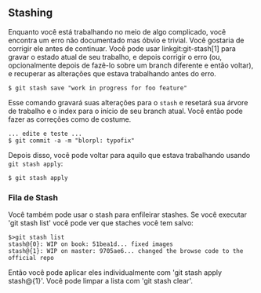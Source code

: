 ﻿## Stashing ##

Enquanto você está trabalhando no meio de algo complicado, você encontra 
um erro não documentado mas óbvio e trivial. Você gostaria de corrigir ele
antes de continuar. Você pode usar linkgit:git-stash[1] para gravar o estado
atual de seu trabalho, e depois corrigir o erro (ou, opcionalmente depois de
fazê-lo sobre um branch diferente e então voltar), e recuperar as alterações 
que estava trabalhando antes do erro.

    $ git stash save "work in progress for foo feature"

Esse comando gravará suas alterações para o `stash` e resetará sua árvore de
trabalho e o index para o início de seu branch atual. Você então pode fazer
as correções como de costume.

    ... edite e teste ...
    $ git commit -a -m "blorpl: typofix"

Depois disso, você pode voltar para aquilo que estava trabalhando usando 
`git stash apply`:    

    $ git stash apply


### Fila de Stash ###

Você também pode usar o stash para enfileirar stashes.
Se você executar 'git stash list' você pode ver que staches você tem salvo:

	$>git stash list
	stash@{0}: WIP on book: 51bea1d... fixed images
	stash@{1}: WIP on master: 9705ae6... changed the browse code to the official repo

Então você pode aplicar eles individualmente com 'git stash apply stash@{1}'. 
Você pode limpar a lista com 'git stash clear'.
